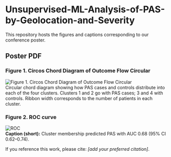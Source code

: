 # Unsupervised-ML-Analysis-of-PAS-by-Geolocation-and-Severity

This repository hosts the figures and captions corresponding to our conference poster.

## Poster PDF

### Figure 1. Circos Chord Diagram of Outcome Flow Circular 
![Figure 1. Circos Chord Diagram of Outcome Flow Circular ](./figures/fig1_cluster_map.png)  
Circular chord diagram showing how PAS cases and controls distribute into each of the four clusters. Clusters 1 and 2 go with PAS cases; 3 and 4 with controls. Ribbon width corresponds to the number of patients in each cluster.

### Figure 2. ROC curve
![ROC](./figures/fig2_roc_auc.png)  
**Caption (short):** Cluster membership predicted PAS with AUC 0.68 (95% CI 0.62–0.74).  

If you reference this work, please cite: *[add your preferred citation]*.
